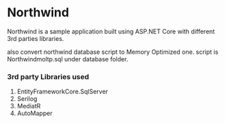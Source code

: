 # Northwind
Northwind is a sample application built using ASP.NET Core with different 3rd parties libraries. 

also convert northwind database script to Memory Optimized one. script is  Northwindmoltp.sql under database folder.

### 3rd party Libraries used
1. EntityFrameworkCore.SqlServer
2. Serilog
3. MediatR
4. AutoMapper